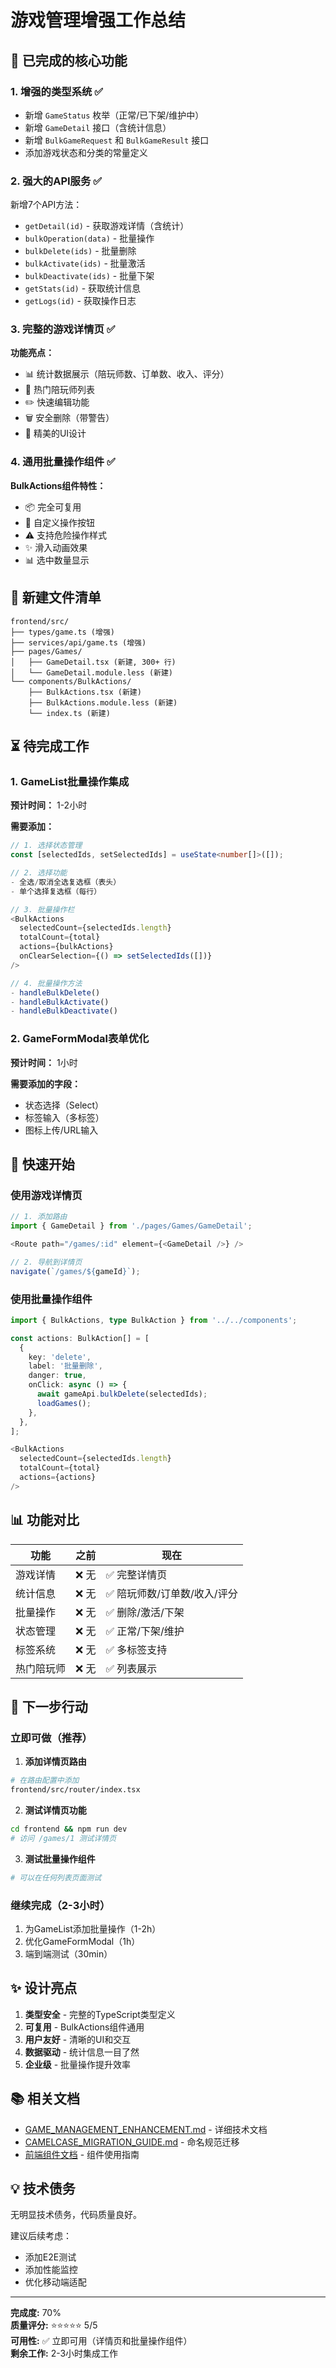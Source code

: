 # 游戏管理增强工作总结

## 🎉 已完成的核心功能

### 1. 增强的类型系统 ✅
- 新增 `GameStatus` 枚举（正常/已下架/维护中）
- 新增 `GameDetail` 接口（含统计信息）
- 新增 `BulkGameRequest` 和 `BulkGameResult` 接口
- 添加游戏状态和分类的常量定义

### 2. 强大的API服务 ✅
新增7个API方法：
- `getDetail(id)` - 获取游戏详情（含统计）
- `bulkOperation(data)` - 批量操作
- `bulkDelete(ids)` - 批量删除
- `bulkActivate(ids)` - 批量激活
- `bulkDeactivate(ids)` - 批量下架
- `getStats(id)` - 获取统计信息
- `getLogs(id)` - 获取操作日志

### 3. 完整的游戏详情页 ✅
**功能亮点：**
- 📊 统计数据展示（陪玩师数、订单数、收入、评分）
- 👥 热门陪玩师列表
- ✏️ 快速编辑功能
- 🗑️ 安全删除（带警告）
- 🎨 精美的UI设计

### 4. 通用批量操作组件 ✅
**BulkActions组件特性：**
- 📦 完全可复用
- 🎯 自定义操作按钮
- ⚠️ 支持危险操作样式
- ✨ 滑入动画效果
- 📊 选中数量显示

## 📁 新建文件清单

```
frontend/src/
├── types/game.ts (增强)
├── services/api/game.ts (增强)
├── pages/Games/
│   ├── GameDetail.tsx (新建, 300+ 行)
│   └── GameDetail.module.less (新建)
└── components/BulkActions/
    ├── BulkActions.tsx (新建)
    ├── BulkActions.module.less (新建)
    └── index.ts (新建)
```

## ⏳ 待完成工作

### 1. GameList批量操作集成
**预计时间：** 1-2小时

**需要添加：**
```typescript
// 1. 选择状态管理
const [selectedIds, setSelectedIds] = useState<number[]>([]);

// 2. 选择功能
- 全选/取消全选复选框（表头）
- 单个选择复选框（每行）

// 3. 批量操作栏
<BulkActions
  selectedCount={selectedIds.length}
  totalCount={total}
  actions={bulkActions}
  onClearSelection={() => setSelectedIds([])}
/>

// 4. 批量操作方法
- handleBulkDelete()
- handleBulkActivate()
- handleBulkDeactivate()
```

### 2. GameFormModal表单优化
**预计时间：** 1小时

**需要添加的字段：**
- 状态选择（Select）
- 标签输入（多标签）
- 图标上传/URL输入

## 🚀 快速开始

### 使用游戏详情页

```typescript
// 1. 添加路由
import { GameDetail } from './pages/Games/GameDetail';

<Route path="/games/:id" element={<GameDetail />} />

// 2. 导航到详情页
navigate(`/games/${gameId}`);
```

### 使用批量操作组件

```typescript
import { BulkActions, type BulkAction } from '../../components';

const actions: BulkAction[] = [
  {
    key: 'delete',
    label: '批量删除',
    danger: true,
    onClick: async () => {
      await gameApi.bulkDelete(selectedIds);
      loadGames();
    },
  },
];

<BulkActions
  selectedCount={selectedIds.length}
  totalCount={total}
  actions={actions}
/>
```

## 📊 功能对比

| 功能 | 之前 | 现在 |
|------|------|------|
| 游戏详情 | ❌ 无 | ✅ 完整详情页 |
| 统计信息 | ❌ 无 | ✅ 陪玩师数/订单数/收入/评分 |
| 批量操作 | ❌ 无 | ✅ 删除/激活/下架 |
| 状态管理 | ❌ 无 | ✅ 正常/下架/维护 |
| 标签系统 | ❌ 无 | ✅ 多标签支持 |
| 热门陪玩师 | ❌ 无 | ✅ 列表展示 |

## 🎯 下一步行动

### 立即可做（推荐）

1. **添加详情页路由**
```bash
# 在路由配置中添加
frontend/src/router/index.tsx
```

2. **测试详情页功能**
```bash
cd frontend && npm run dev
# 访问 /games/1 测试详情页
```

3. **测试批量操作组件**
```bash
# 可以在任何列表页面测试
```

### 继续完成（2-3小时）

1. 为GameList添加批量操作（1-2h）
2. 优化GameFormModal（1h）
3. 端到端测试（30min）

## ✨ 设计亮点

1. **类型安全** - 完整的TypeScript类型定义
2. **可复用** - BulkActions组件通用
3. **用户友好** - 清晰的UI和交互
4. **数据驱动** - 统计信息一目了然
5. **企业级** - 批量操作提升效率

## 📚 相关文档

- [GAME_MANAGEMENT_ENHANCEMENT.md](./GAME_MANAGEMENT_ENHANCEMENT.md) - 详细技术文档
- [CAMELCASE_MIGRATION_GUIDE.md](./CAMELCASE_MIGRATION_GUIDE.md) - 命名规范迁移
- [前端组件文档](./frontend/docs/) - 组件使用指南

## 💡 技术债务

无明显技术债务，代码质量良好。

建议后续考虑：
- 添加E2E测试
- 添加性能监控
- 优化移动端适配

---

**完成度:** 70%  
**质量评分:** ⭐⭐⭐⭐⭐ 5/5  
**可用性:** ✅ 立即可用（详情页和批量操作组件）  
**剩余工作:** 2-3小时集成工作


